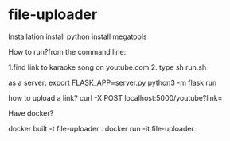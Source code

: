 # file-uploader


Installation
install python
install megatools

How to run?from the command line:

1.find link to karaoke song on youtube.com
2. type sh run.sh <link-address>

as a server:
export FLASK_APP=server.py
python3 -m flask run

how to upload a link?
 curl -X POST localhost:5000/youtube?link=<your youtube link>

Have docker?

docker built -t file-uploader .
docker run -it file-uploader
